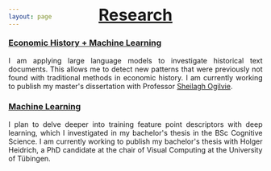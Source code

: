 ```yaml
---
layout: page
---
```


<h2 style="text-decoration: underline; font-size: 32px; margin-top: -60px; text-align: center;">Research</h2>

<div class="research-entry">
    <h3 style="text-decoration: underline;">Economic History + Machine Learning</h3>
    <p>I am applying large language models to investigate historical text documents. This allows me to detect new patterns that were previously not found with traditional methods in economic history. I am currently working to publish my master's dissertation with Professor <a href="https://www.sheilaghogilvie.com">Sheilagh Ogilvie</a>.</p>
    <div style="text-align: center; margin-top: 10px;">
</div>

<div class="research-entry">
    <h3 style="text-decoration: underline;">Machine Learning</h3>
    <p>I plan to delve deeper into training feature point descriptors with deep learning, which I investigated in my bachelor's thesis in the BSc Cognitive Science. I am currently working to publish my bachelor's thesis with Holger Heidrich, a PhD candidate at the chair of Visual Computing at the University of Tübingen. </p>
</div>

<style>
    .research-entry {
        margin-bottom: 20px;
    }
    .research-entry p {
        margin: 4px 0;
        text-align: justify;
    }
</style>